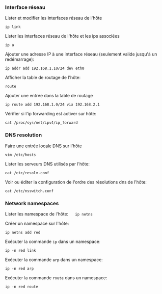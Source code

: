 ### Interface réseau

Lister et modifier les interfaces réseau de l'hôte
 ```
ip link
```

Lister les interfaces réseau de l'hôte et les ips associées
```
ip a
```

Ajouter une adresse IP à une interface réseau (seulement valide jusqu'à un redémarrage):
```
ip addr add 192.168.1.10/24 dev eth0
```

Afficher la table de routage de l'hôte:
```
route
```

Ajouter une entrée dans la table de routage
```
ip route add 192.168.1.0/24 via 192.168.2.1
```

Vérifier si l'ip forwarding est activer sur hôte:
```
cat /proc/sys/net/ipv4/ip_forward
```

### DNS resolution

Faire une entrée locale DNS sur l'hôte
```
vim /etc/hosts
```

Lister les serveurs DNS utilisés par l'hôte:
```
cat /etc/resolv.conf
```

Voir ou éditer la configuration de l'ordre des résolutions dns de l'hôte:
```
cat /etc/nsswitch.conf
```

### Network namespaces

Lister les namespace de l'hôte:
 ```
 ip netns
 ```

Créer un namespace sur l'hôte:
```
ip netns add red
```

Exécuter la commande `ip` dans un namespace:
```
ip -n red link
```

Exécuter la commande `arp` dans un namespace:
```
ip -n red arp
```

Exécuter la commande `route` dans un namespace:
```
ip -n red route
```